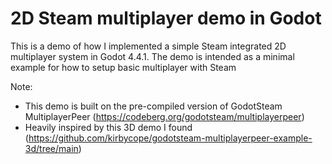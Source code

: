 # 2D Steam multiplayer demo in Godot

This is a demo of how I implemented a simple Steam integrated 2D multiplayer system in Godot 4.4.1. The demo is intended as a minimal example for how to setup basic multiplayer with Steam

Note:
- This demo is built on the pre-compiled version of GodotSteam MultiplayerPeer (https://codeberg.org/godotsteam/multiplayerpeer)
- Heavily inspired by this 3D demo I found (https://github.com/kirbycope/godotsteam-multiplayerpeer-example-3d/tree/main)
